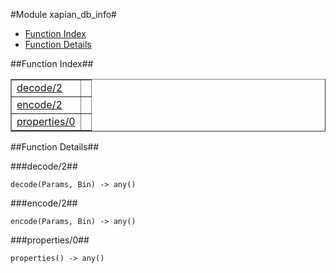 

#Module xapian_db_info#
* [Function Index](#index)
* [Function Details](#functions)




<a name="index"></a>

##Function Index##


<table width="100%" border="1" cellspacing="0" cellpadding="2" summary="function index"><tr><td valign="top"><a href="#decode-2">decode/2</a></td><td></td></tr><tr><td valign="top"><a href="#encode-2">encode/2</a></td><td></td></tr><tr><td valign="top"><a href="#properties-0">properties/0</a></td><td></td></tr></table>


<a name="functions"></a>

##Function Details##

<a name="decode-2"></a>

###decode/2##




`decode(Params, Bin) -> any()`

<a name="encode-2"></a>

###encode/2##




`encode(Params, Bin) -> any()`

<a name="properties-0"></a>

###properties/0##




`properties() -> any()`

